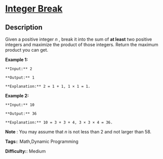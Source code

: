 # [Integer Break][title]

## Description

Given a positive integer _n_ , break it into the sum of **at least** two
positive integers and maximize the product of those integers. Return the
maximum product you can get.

**Example 1:**

    
    
    **Input:** 2
    **Output:** 1
    **Explanation:** 2 = 1 + 1, 1 × 1 = 1.

**Example 2:**

    
    
    **Input:** 10
    **Output:** 36
    **Explanation:** 10 = 3 + 3 + 4, 3 × 3 × 4 = 36.

**Note** : You may assume that _n_ is not less than 2 and not larger than 58.


**Tags:**: Math,Dynamic Programming

**Difficulty:**: Medium

[title]: https://leetcode.com/problems/integer-break
